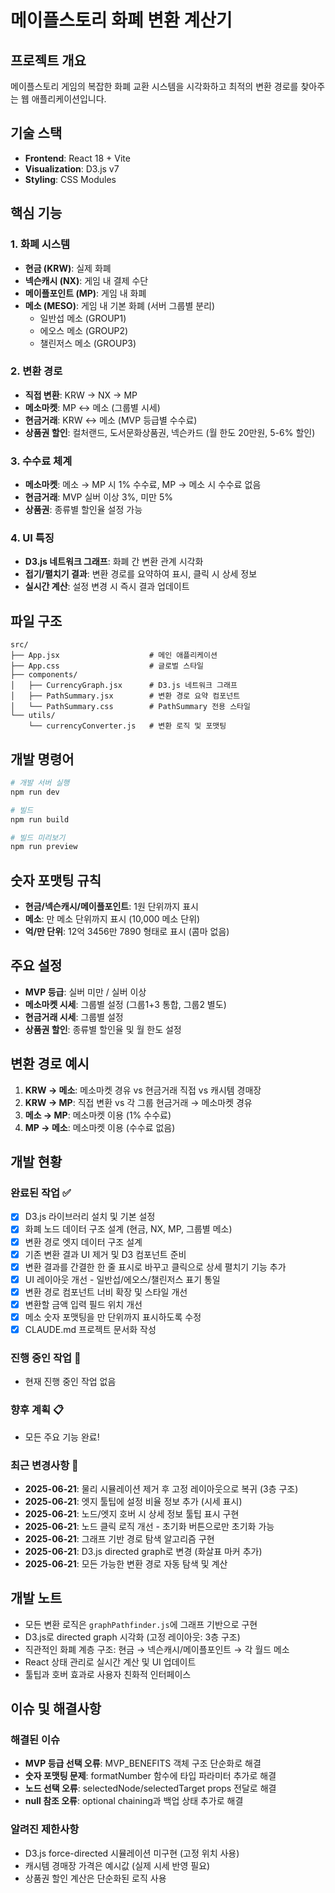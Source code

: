 # 메이플스토리 화폐 변환 계산기

## 프로젝트 개요
메이플스토리 게임의 복잡한 화폐 교환 시스템을 시각화하고 최적의 변환 경로를 찾아주는 웹 애플리케이션입니다.

## 기술 스택
- **Frontend**: React 18 + Vite
- **Visualization**: D3.js v7
- **Styling**: CSS Modules

## 핵심 기능

### 1. 화폐 시스템
- **현금 (KRW)**: 실제 화폐
- **넥슨캐시 (NX)**: 게임 내 결제 수단
- **메이플포인트 (MP)**: 게임 내 화폐
- **메소 (MESO)**: 게임 내 기본 화폐 (서버 그룹별 분리)
  - 일반섭 메소 (GROUP1)
  - 에오스 메소 (GROUP2)  
  - 챌린저스 메소 (GROUP3)

### 2. 변환 경로
- **직접 변환**: KRW → NX → MP
- **메소마켓**: MP ↔ 메소 (그룹별 시세)
- **현금거래**: KRW ↔ 메소 (MVP 등급별 수수료)
- **상품권 할인**: 컬처랜드, 도서문화상품권, 넥슨카드 (월 한도 20만원, 5-6% 할인)

### 3. 수수료 체계
- **메소마켓**: 메소 → MP 시 1% 수수료, MP → 메소 시 수수료 없음
- **현금거래**: MVP 실버 이상 3%, 미만 5%
- **상품권**: 종류별 할인율 설정 가능

### 4. UI 특징
- **D3.js 네트워크 그래프**: 화폐 간 변환 관계 시각화
- **접기/펼치기 결과**: 변환 경로를 요약하여 표시, 클릭 시 상세 정보
- **실시간 계산**: 설정 변경 시 즉시 결과 업데이트

## 파일 구조
```
src/
├── App.jsx                    # 메인 애플리케이션
├── App.css                    # 글로벌 스타일
├── components/
│   ├── CurrencyGraph.jsx      # D3.js 네트워크 그래프
│   ├── PathSummary.jsx        # 변환 경로 요약 컴포넌트
│   └── PathSummary.css        # PathSummary 전용 스타일
└── utils/
    └── currencyConverter.js   # 변환 로직 및 포맷팅
```

## 개발 명령어
```bash
# 개발 서버 실행
npm run dev

# 빌드
npm run build

# 빌드 미리보기
npm run preview
```

## 숫자 포맷팅 규칙
- **현금/넥슨캐시/메이플포인트**: 1원 단위까지 표시
- **메소**: 만 메소 단위까지 표시 (10,000 메소 단위)
- **억/만 단위**: 12억 3456만 7890 형태로 표시 (콤마 없음)

## 주요 설정
- **MVP 등급**: 실버 미만 / 실버 이상
- **메소마켓 시세**: 그룹별 설정 (그룹1+3 통합, 그룹2 별도)
- **현금거래 시세**: 그룹별 설정
- **상품권 할인**: 종류별 할인율 및 월 한도 설정

## 변환 경로 예시
1. **KRW → 메소**: 메소마켓 경유 vs 현금거래 직접 vs 캐시템 경매장
2. **KRW → MP**: 직접 변환 vs 각 그룹 현금거래 → 메소마켓 경유
3. **메소 → MP**: 메소마켓 이용 (1% 수수료)
4. **MP → 메소**: 메소마켓 이용 (수수료 없음)

## 개발 현황

### 완료된 작업 ✅
- [x] D3.js 라이브러리 설치 및 기본 설정
- [x] 화폐 노드 데이터 구조 설계 (현금, NX, MP, 그룹별 메소)
- [x] 변환 경로 엣지 데이터 구조 설계
- [x] 기존 변환 결과 UI 제거 및 D3 컴포넌트 준비
- [x] 변환 결과를 간결한 한 줄 표시로 바꾸고 클릭으로 상세 펼치기 기능 추가
- [x] UI 레이아웃 개선 - 일반섭/에오스/챌린저스 표기 통일
- [x] 변환 경로 컴포넌트 너비 확장 및 스타일 개선
- [x] 변환할 금액 입력 필드 위치 개선
- [x] 메소 숫자 포맷팅을 만 단위까지 표시하도록 수정
- [x] CLAUDE.md 프로젝트 문서화 작성

### 진행 중인 작업 🔄
- 현재 진행 중인 작업 없음

### 향후 계획 📋
- 모든 주요 기능 완료!

### 최근 변경사항 📝
- **2025-06-21**: 물리 시뮬레이션 제거 후 고정 레이아웃으로 복귀 (3층 구조)
- **2025-06-21**: 엣지 툴팁에 설정 비율 정보 추가 (시세 표시)
- **2025-06-21**: 노드/엣지 호버 시 상세 정보 툴팁 표시 구현
- **2025-06-21**: 노드 클릭 로직 개선 - 초기화 버튼으로만 초기화 가능
- **2025-06-21**: 그래프 기반 경로 탐색 알고리즘 구현
- **2025-06-21**: D3.js directed graph로 변경 (화살표 마커 추가)
- **2025-06-21**: 모든 가능한 변환 경로 자동 탐색 및 계산

## 개발 노트
- 모든 변환 로직은 `graphPathfinder.js`에 그래프 기반으로 구현
- D3.js로 directed graph 시각화 (고정 레이아웃: 3층 구조)
- 직관적인 화폐 계층 구조: 현금 → 넥슨캐시/메이플포인트 → 각 월드 메소
- React 상태 관리로 실시간 계산 및 UI 업데이트
- 툴팁과 호버 효과로 사용자 친화적 인터페이스

## 이슈 및 해결사항
### 해결된 이슈
- **MVP 등급 선택 오류**: MVP_BENEFITS 객체 구조 단순화로 해결
- **숫자 포맷팅 문제**: formatNumber 함수에 타입 파라미터 추가로 해결
- **노드 선택 오류**: selectedNode/selectedTarget props 전달로 해결
- **null 참조 오류**: optional chaining과 백업 상태 추가로 해결

### 알려진 제한사항
- D3.js force-directed 시뮬레이션 미구현 (고정 위치 사용)
- 캐시템 경매장 가격은 예시값 (실제 시세 반영 필요)
- 상품권 할인 계산은 단순화된 로직 사용